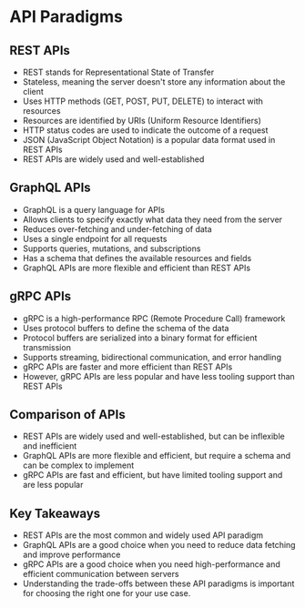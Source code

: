 # API Paradigms

## REST APIs

- REST stands for Representational State of Transfer
- Stateless, meaning the server doesn't store any information about the client
- Uses HTTP methods (GET, POST, PUT, DELETE) to interact with resources
- Resources are identified by URIs (Uniform Resource Identifiers)
- HTTP status codes are used to indicate the outcome of a request
- JSON (JavaScript Object Notation) is a popular data format used in REST APIs
- REST APIs are widely used and well-established

## GraphQL APIs

- GraphQL is a query language for APIs
- Allows clients to specify exactly what data they need from the server
- Reduces over-fetching and under-fetching of data
- Uses a single endpoint for all requests
- Supports queries, mutations, and subscriptions
- Has a schema that defines the available resources and fields
- GraphQL APIs are more flexible and efficient than REST APIs

## gRPC APIs

- gRPC is a high-performance RPC (Remote Procedure Call) framework
- Uses protocol buffers to define the schema of the data
- Protocol buffers are serialized into a binary format for efficient transmission
- Supports streaming, bidirectional communication, and error handling
- gRPC APIs are faster and more efficient than REST APIs
- However, gRPC APIs are less popular and have less tooling support than REST APIs

## Comparison of APIs

- REST APIs are widely used and well-established, but can be inflexible and inefficient
- GraphQL APIs are more flexible and efficient, but require a schema and can be complex to implement
- gRPC APIs are fast and efficient, but have limited tooling support and are less popular

## Key Takeaways

- REST APIs are the most common and widely used API paradigm
- GraphQL APIs are a good choice when you need to reduce data fetching and improve performance
- gRPC APIs are a good choice when you need high-performance and efficient communication between servers
- Understanding the trade-offs between these API paradigms is important for choosing the right one for your use case.
